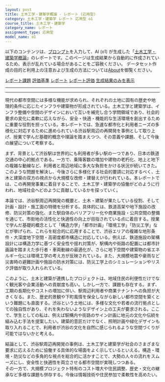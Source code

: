 ```yaml
---
layout: post
title: 土木工学・建築学概論 - レポート (応用型)
category: 土木工学・建築学 レポート 応用型 o1
course_title: 土木工学・建築学
category_name: レポート
assignment_type: 応用型
model_name: o1
---
```


以下のコンテンツは、[プロンプト](https://github.com/takedatoshiyuki/synthetic_assignments/tree/main/generated/土木工学・建築学/o1/prompt_レポート-応用型.md)を入力して、AI (o1) が生成した「[土木工学・建築学概論](/contents/土木工学・建築学/)」のレポートです。このページは生成結果から自動的に作成されているため、表示が乱れている場合があることをご容赦ください。
データセット作成の目的と利用上の注意および生成の方法については[About](/About)を御覧ください。

[レポート課題](../レポート課題-応用型)
[評価基準](../評価基準-応用型)
[レポート](../レポート-応用型)
[レポート評価](../レポート評価-応用型)
[生成結果のみを表示](https://github.com/takedatoshiyuki/synthetic_assignments/tree/main/generated/土木工学・建築学/o1/レポート-応用型.md)
  

***
***
  
現代の都市空間には多様な機能が求められ、それぞれの土地に固有の歴史や地理的条件に応じたインフラや建築物が形成されている。土木工学と建築学は、インフラ整備や空間のデザインにおいて互いを補完し合う学問領域であり、社会的要求の変化に柔軟に応えながら、安全・快適・機能的な生活環境を創出するために重要な役割を担っている。本レポートでは、急速な都市化と利用者ニーズの多様化に対応するために進められている渋谷駅周辺の再開発を事例として取り上げ、授業で学んだ基礎的概念や理論を踏まえつつ、その意義や課題、そして今後の展望について考察する。

まず、背景として渋谷駅は世界的にも利用者が多い駅の一つであり、日本の鉄道交通の中心的拠点である。一方で、乗降客数の増加や建物の老朽化、地上と地下の複雑な動線など、利用者と周辺地域に多大な負担をかける状況が続いてきた。このような問題を解決し、今後さらに多様化する社会的要請に対応するべく、土木と建築の双方の視点から大規模な改修・建替えが行われている。本レポートでは、この再開発事業に着目することで、土木工学・建築学の協働がどのように行われ、地域社会へどのように貢献しているかを探っていく。

本論では、渋谷駅周辺再開発の概要と、土木・建築が果たしている役割、そして計画・設計・施工面の特徴を分析する。具体的には、鉄道高架や地下施設の改修、防災対策の強化、また駅自体のバリアフリー化や商業施設・公共空間の整備を通じて、市街地の活性化と快適性の向上が目指されている点に着目する。授業で学んだ基礎的概念として「構造力学」「都市計画」「環境工学」「防災工学」などが挙げられ、これらを総合的に応用することで、渋谷エリアの複雑な地形条件・大深度地下空間・高密度都市構造に対応している。例えば、鉄道施設の架構設計には構造力学に基づく安全性や揺れ対策が、駅構内や街路の配置には都市計画論を踏まえた歩行者・車両動線の最適化が、さらに地下空間や建築物の省エネルギー化には環境工学の考え方が反映されている。また、大規模地震や豪雨など災害時の避難計画や施設の防水対策には、防災工学上のシミュレーションやリスク評価が取り入れられている。

このように、土木と建築が連携したプロジェクトは、地域住民の利便性だけでなく観光客や企業活動への貢献度も高い。しかし一方で、課題も存在する。まず、工期の長期化やコストの増加に伴い、駅周辺利用者や商業テナントへの負担が大きくなる。また、歴史的景観や下町風情を保全しながら新しい都市空間を築くという難題にも直面する。渋谷という土地には、多様な文化や若者の流行拠点としての独自性があり、それを失わないようなデザイン上の工夫が要求される。ここで、学生としての私は、例えば駅構内や街路のサイン計画に地元の文化や伝統を組み込む手法を提案したい。建築的意匠だけでなく、照明計画や緑化デザインも取り入れることで、利用者が渋谷の文化を自然に感じられるような空間づくりが可能ではないかと考える。

結論として、渋谷駅周辺再開発の事例は、土木工学と建築学が社会のさまざまな要求に応えるために協働する具体的な場面をよく示しているといえる。構造・環境・防災などの多角的な視点を総合的に活かすことで、大勢の人々の流れをスムーズにし、安全性と快適性を両立させる都市空間が実現しつつある。  
その一方で、大規模プロジェクト特有のコスト増大や住民調整、歴史・文化の継承など多様な課題も併存する。今後は情報技術や住民参加で柔軟性を高めたい。

